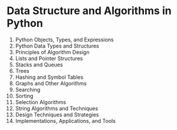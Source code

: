 # Data Structure and Algorithms in Python

1. Python Objects, Types, and Expressions
1. Python Data Types and Structures
1. Principles of Algorithm Design
1. Lists and Pointer Structures
1. Stacks and Queues
1. Trees
1. Hashing and Symbol Tables
1. Graphs and Other Algorithms
1. Searching
1. Sorting
1. Selection Algorithms
1. String Algorithms and Techniques
1. Design Techniques and Strategies
1. Implementations, Applications, and Tools